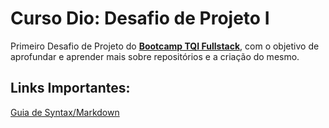 # Curso Dio: Desafio de Projeto I
Primeiro Desafio de Projeto do **[Bootcamp TQI Fullstack](https://web.dio.me/track/tqi-fullstack-developer)**, com o objetivo de aprofundar e aprender mais sobre repositórios e a criação do mesmo.



## Links Importantes:
[Guia de Syntax/Markdown](https://www.markdownguide.org/basic-syntax/)

